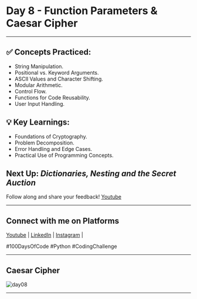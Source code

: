 # Day 8 - Function Parameters & Caesar Cipher
---
## ✅ **Concepts Practiced:**
- String Manipulation.
- Positional vs. Keyword Arguments.
- ASCII Values and Character Shifting.
- Modular Arithmetic.
- Control Flow.
- Functions for Code Reusability.
- User Input Handling.

## 💡 **Key Learnings:**
- Foundations of Cryptography.
- Problem Decomposition.
- Error Handling and Edge Cases.
- Practical Use of Programming Concepts.

## **Next Up:** *Dictionaries, Nesting and the Secret Auction*

Follow along and share your feedback! 
[Youtube](https://www.youtube.com/@Tharun-AS)

---

## Connect with me on Platforms
[Youtube](https://www.youtube.com/@Tharun-AS) | 
[LinkedIn](https://www.linkedin.com/in/tharun-a-s-b45b8a2a8) | 
[Instagram](https://www.instagram.com/tharun_as_2005) | 

#100DaysOfCode #Python #CodingChallenge

---

## Caesar Cipher
![day08](https://user-images.githubusercontent.com/98851253/154520105-abaafffe-fbcb-4f68-bfc8-a9bea12e2bc9.gif)

---
